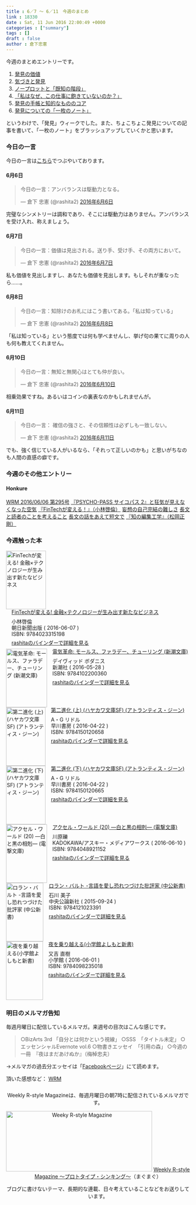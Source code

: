 ```yaml
---
title : 6／7 〜 6／11　今週のまとめ
link : 18330
date : Sat, 11 Jun 2016 22:00:49 +0000
categories : ["summary"]
tags : []
draft : false
author : 倉下忠憲
---
```


今週のまとめエントリーです。

<ol>
<li><a href="https://rashita.net/blog/?p=18298">発見の価値</a></li>
<li><a href="https://rashita.net/blog/?p=18302">気づきと発見</a></li>
<li><a href="https://rashita.net/blog/?p=18306">ノープロットと「既知の階段」</a></li>
<li><a href="https://rashita.net/blog/?p=18310">「私はなぜ、この仕事に飽きていないのか？」</a></li>
<li><a href="https://rashita.net/blog/?p=18317">発見の手帳と知的なもののコア</a></li>
<li><a href="https://rashita.net/blog/?p=18323">発見についての「一枚のノート」</a></li>
</ol>

というわけで、「発見」ウィークでした。また、ちょこちょこ発見についての記事を書いて、「一枚のノート」をブラッシュアップしていくかと思います。

<h3>今日の一言</h3>
今日の一言は<a href="http://twitter.com/rashita2 ">こちら</a>でつぶやいております。

<h4>6月6日</h4>

<blockquote class="twitter-tweet" data-lang="ja"><p lang="ja" dir="ltr">今日の一言：アンバランスは駆動力となる。</p>&mdash; 倉下 忠憲 (@rashita2) <a href="https://twitter.com/rashita2/status/739704691949330432">2016年6月6日</a></blockquote>
<script async src="//platform.twitter.com/widgets.js" charset="utf-8"></script>

完璧なシンメトリーは調和であり、そこには駆動力はありません。アンバランスを受け入れ、称えましょう。

<h4>6月7日</h4>

<blockquote class="twitter-tweet" data-lang="ja"><p lang="ja" dir="ltr">今日の一言：価値は見出される。送り手、受け手、その両方において。</p>&mdash; 倉下 忠憲 (@rashita2) <a href="https://twitter.com/rashita2/status/740168552242544640">2016年6月7日</a></blockquote>
<script async src="//platform.twitter.com/widgets.js" charset="utf-8"></script>

私も価値を見出しますし、あなたも価値を見出します。もしそれが重なったら……。

<h4>6月8日</h4>

<blockquote class="twitter-tweet" data-lang="ja"><p lang="ja" dir="ltr">今日の一言：知除けのお札にはこう書いてある。「私は知っている」</p>&mdash; 倉下 忠憲 (@rashita2) <a href="https://twitter.com/rashita2/status/740439481032003584">2016年6月8日</a></blockquote>
<script async src="//platform.twitter.com/widgets.js" charset="utf-8"></script>

「私は知っている」という態度では何も学べませんし、挙げ句の果てに周りの人も何も教えてくれません。

<h4>6月10日</h4>

<blockquote class="twitter-tweet" data-lang="ja"><p lang="ja" dir="ltr">今日の一言：無知と無関心はとても仲が良い。</p>&mdash; 倉下 忠憲 (@rashita2) <a href="https://twitter.com/rashita2/status/741176819294969856">2016年6月10日</a></blockquote>
<script async src="//platform.twitter.com/widgets.js" charset="utf-8"></script>

相乗効果ですね。あるいはコインの裏表なのかもしれませんが。

<h4>6月11日</h4>

<blockquote class="twitter-tweet" data-lang="ja"><p lang="ja" dir="ltr">今日の一言： 確信の強さと、その信頼性は必ずしも一致しない。</p>&mdash; 倉下 忠憲 (@rashita2) <a href="https://twitter.com/rashita2/status/741447455774887936">2016年6月11日</a></blockquote>
<script async src="//platform.twitter.com/widgets.js" charset="utf-8"></script>

でも、強く信じている人がいるなら、「それって正しいのかも」と思いがちなのも人間の直感の癖です。

<h3>今週のその他エントリー</h3>

<H4>Honkure</H4>

<a href="http://honkure.net/rbook/archives/552">WRM 2016/06/06 第295号</a>
<a href="http://honkure.net/rbook/archives/555">『PSYCHO-PASS サイコパス 2』と狂気が見えなくなった空気</a>
<a href="http://honkure.net/rbook/archives/558">『FinTechが変える！』（小林啓倫）</a>
<a href="http://honkure.net/rbook/archives/564">妄想の自己完結の難しさ</a>
<a href="http://honkure.net/rbook/archives/571">長文と読者のことを考えること</a>
<a href="http://honkure.net/rbook/archives/575">長文の話をあえて短文で</a>
<a href="http://honkure.net/rbook/archives/577">『知の編集工学』（松岡正剛）</a>

<H3>今週触った本</H3>

<div class="mm-middle" style="margin-bottom:0px;"><div class="mm-image" style="float:left;"><a href="http://www.amazon.co.jp/exec/obidos/ASIN/4023315192/rashita1000-22 /ref=nosim" target="_blank"><img src="http://ecx.images-amazon.com/images/I/51YC%2BIAl%2BLL._SL160_.jpg" alt="FinTechが変える!  金融×テクノロジーが生み出す新たなビジネス" title="FinTechが変える!  金融×テクノロジーが生み出す新たなビジネス" width="109" height="160" border="0" /></a></div><div class="mm-content" style="float:left;margin-left:15px;line-height:120%"><div class="mm-title" style="line-height:120%"><a href="http://www.amazon.co.jp/exec/obidos/ASIN/4023315192/rashita1000-22 /ref=nosim" target="_blank">FinTechが変える!  金融×テクノロジーが生み出す新たなビジネス</a></div><div class="mm-detail" style="margin-top:10px;">小林啓倫<br />朝日新聞出版 ( 2016-06-07 )<br />ISBN: 9784023315198<br /><div style="margin:7px 0px"><a href="http://mediamarker.net/u/rashita/?asin=4023315192" target="_blank">rashitaのバインダーで詳細を見る</a></div></div></div><div style="clear:left"></div></div>

<div class="mm-middle" style="margin-bottom:0px;"><div class="mm-image" style="float:left;"><a href="http://www.amazon.co.jp/exec/obidos/ASIN/4102200363/rashita1000-22 /ref=nosim" target="_blank"><img src="http://ecx.images-amazon.com/images/I/51nSeOM1RwL._SL160_.jpg" alt="電気革命: モールス、ファラデー、チューリング (新潮文庫)" title="電気革命: モールス、ファラデー、チューリング (新潮文庫)" width="112" height="160" border="0" /></a></div><div class="mm-content" style="float:left;margin-left:15px;line-height:120%"><div class="mm-title" style="line-height:120%"><a href="http://www.amazon.co.jp/exec/obidos/ASIN/4102200363/rashita1000-22 /ref=nosim" target="_blank">電気革命: モールス、ファラデー、チューリング (新潮文庫)</a></div><div class="mm-detail" style="margin-top:10px;">デイヴィッド ボダニス<br />新潮社 ( 2016-05-28 )<br />ISBN: 9784102200360<br /><div style="margin:7px 0px"><a href="http://mediamarker.net/u/rashita/?asin=4102200363" target="_blank">rashitaのバインダーで詳細を見る</a></div></div></div><div style="clear:left"></div></div>


<div class="mm-middle" style="margin-bottom:0px;"><div class="mm-image" style="float:left;"><a href="http://www.amazon.co.jp/exec/obidos/ASIN/415012065X/rashita1000-22 /ref=nosim" target="_blank"><img src="http://ecx.images-amazon.com/images/I/51xPyWtWu3L._SL160_.jpg" alt="第二進化 (上) (ハヤカワ文庫SF) (アトランティス・ジーン)" title="第二進化 (上) (ハヤカワ文庫SF) (アトランティス・ジーン)" width="108" height="160" border="0" /></a></div><div class="mm-content" style="float:left;margin-left:15px;line-height:120%"><div class="mm-title" style="line-height:120%"><a href="http://www.amazon.co.jp/exec/obidos/ASIN/415012065X/rashita1000-22 /ref=nosim" target="_blank">第二進化 (上) (ハヤカワ文庫SF) (アトランティス・ジーン)</a></div><div class="mm-detail" style="margin-top:10px;">A・G リドル<br />早川書房 ( 2016-04-22 )<br />ISBN: 9784150120658<br /><div style="margin:7px 0px"><a href="http://mediamarker.net/u/rashita/?asin=415012065X" target="_blank">rashitaのバインダーで詳細を見る</a></div></div></div><div style="clear:left"></div></div>


<div class="mm-middle" style="margin-bottom:0px;"><div class="mm-image" style="float:left;"><a href="http://www.amazon.co.jp/exec/obidos/ASIN/4150120668/rashita1000-22 /ref=nosim" target="_blank"><img src="http://ecx.images-amazon.com/images/I/51KvQAiEeOL._SL160_.jpg" alt="第二進化 (下) (ハヤカワ文庫SF) (アトランティス・ジーン)" title="第二進化 (下) (ハヤカワ文庫SF) (アトランティス・ジーン)" width="108" height="160" border="0" /></a></div><div class="mm-content" style="float:left;margin-left:15px;line-height:120%"><div class="mm-title" style="line-height:120%"><a href="http://www.amazon.co.jp/exec/obidos/ASIN/4150120668/rashita1000-22 /ref=nosim" target="_blank">第二進化 (下) (ハヤカワ文庫SF) (アトランティス・ジーン)</a></div><div class="mm-detail" style="margin-top:10px;">A・G リドル<br />早川書房 ( 2016-04-22 )<br />ISBN: 9784150120665<br /><div style="margin:7px 0px"><a href="http://mediamarker.net/u/rashita/?asin=4150120668" target="_blank">rashitaのバインダーで詳細を見る</a></div></div></div><div style="clear:left"></div></div>


<div class="mm-middle" style="margin-bottom:0px;"><div class="mm-image" style="float:left;"><a href="http://www.amazon.co.jp/exec/obidos/ASIN/4048921150/rashita1000-22 /ref=nosim" target="_blank"><img src="http://ecx.images-amazon.com/images/I/51uQZy2U6DL._SL160_.jpg" alt="アクセル・ワールド (20) ―白と黒の相剋― (電撃文庫)" title="アクセル・ワールド (20) ―白と黒の相剋― (電撃文庫)" width="112" height="160" border="0" /></a></div><div class="mm-content" style="float:left;margin-left:15px;line-height:120%"><div class="mm-title" style="line-height:120%"><a href="http://www.amazon.co.jp/exec/obidos/ASIN/4048921150/rashita1000-22 /ref=nosim" target="_blank">アクセル・ワールド (20) ―白と黒の相剋― (電撃文庫)</a></div><div class="mm-detail" style="margin-top:10px;">川原礫<br />KADOKAWA/アスキー・メディアワークス ( 2016-06-10 )<br />ISBN: 9784048921152<br /><div style="margin:7px 0px"><a href="http://mediamarker.net/u/rashita/?asin=4048921150" target="_blank">rashitaのバインダーで詳細を見る</a></div></div></div><div style="clear:left"></div></div>

<div class="mm-middle" style="margin-bottom:0px;"><div class="mm-image" style="float:left;"><a href="http://www.amazon.co.jp/exec/obidos/ASIN/4121023390/rashita1000-22 /ref=nosim" target="_blank"><img src="http://ecx.images-amazon.com/images/I/41xRVWdSoyL._SL160_.jpg" alt="ロラン・バルト -言語を愛し恐れつづけた批評家 (中公新書)" title="ロラン・バルト -言語を愛し恐れつづけた批評家 (中公新書)" width="102" height="160" border="0" /></a></div><div class="mm-content" style="float:left;margin-left:15px;line-height:120%"><div class="mm-title" style="line-height:120%"><a href="http://www.amazon.co.jp/exec/obidos/ASIN/4121023390/rashita1000-22 /ref=nosim" target="_blank">ロラン・バルト -言語を愛し恐れつづけた批評家 (中公新書)</a></div><div class="mm-detail" style="margin-top:10px;">石川 美子<br />中央公論新社 ( 2015-09-24 )<br />ISBN: 9784121023391<br /><div style="margin:7px 0px"><a href="http://mediamarker.net/u/rashita/?asin=4121023390" target="_blank">rashitaのバインダーで詳細を見る</a></div></div></div><div style="clear:left"></div></div>


<div class="mm-middle" style="margin-bottom:0px;"><div class="mm-image" style="float:left;"><a href="http://www.amazon.co.jp/exec/obidos/ASIN/4098235013/rashita1000-22 /ref=nosim" target="_blank"><img src="http://ecx.images-amazon.com/images/I/51S5WcsY9GL._SL160_.jpg" alt="夜を乗り越える(小学館よしもと新書)" title="夜を乗り越える(小学館よしもと新書)" width="101" height="160" border="0" /></a></div><div class="mm-content" style="float:left;margin-left:15px;line-height:120%"><div class="mm-title" style="line-height:120%"><a href="http://www.amazon.co.jp/exec/obidos/ASIN/4098235013/rashita1000-22 /ref=nosim" target="_blank">夜を乗り越える(小学館よしもと新書)</a></div><div class="mm-detail" style="margin-top:10px;">又吉 直樹<br />小学館 ( 2016-06-01 )<br />ISBN: 9784098235018<br /><div style="margin:7px 0px"><a href="http://mediamarker.net/u/rashita/?asin=4098235013" target="_blank">rashitaのバインダーで詳細を見る</a></div></div></div><div style="clear:left"></div></div>


<h3>明日のメルマガ告知</h3>
毎週月曜日に配信しているメルマガ。来週号の目次はこんな感じです。
<blockquote>
○BizArts 3rd 「自分とは何かという視線」
○SSS　「タイトル未定」
○エッセンシャルEvernote vol.6
○物書きエッセイ　「引用の森」
○今週の一冊　『夜はまだあけぬか』（梅棹忠夫）
</blockquote>
→メルマガの過去分エッセイは「<a href="http://www.facebook.com/home.php#!/rashitaportal">Facebookページ</a>」にて読めます。

頂いた感想など：
<a class="twitter-timeline"  href="https://twitter.com/rashita2/timelines/427262290753097729"  data-widget-id="427265271171010561">WRM</a>
    <script>!function(d,s,id){var js,fjs=d.getElementsByTagName(s)[0],p=/^http:/.test(d.location)?'http':'https';if(!d.getElementById(id)){js=d.createElement(s);js.id=id;js.src=p+"://platform.twitter.com/widgets.js";fjs.parentNode.insertBefore(js,fjs);}}(document,"script","twitter-wjs");</script>

<div style="text-align:center;margin-top:25px;">
Weekly R-style Magazineは、毎週月曜日の朝7時に配信されているメルマガです。

<a href="http://www.mag2.com/m/0001185133.html" target="_blank"><img src="https://rashita.net/blog/wp-content/uploads/2010/09/mmbanner.jpg" alt="Weeky R-style Magazine" width="400" height="165" class="alignnone size-full wp-image-12201" /></a>
<a href="http://www.mag2.com/m/0001185133.html" target="_blank">Weekly R-style Magazine ～プロトタイプ・シンキング～</a>（まぐまぐ）

ブログに書けないテーマ、長期的な連載、日々考えていることなどをお送りしています。
</div>